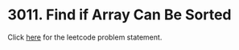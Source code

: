 # 3011. Find if Array Can Be Sorted

Click [here](https://leetcode.com/problems/find-if-array-can-be-sorted/) for the leetcode problem statement.
